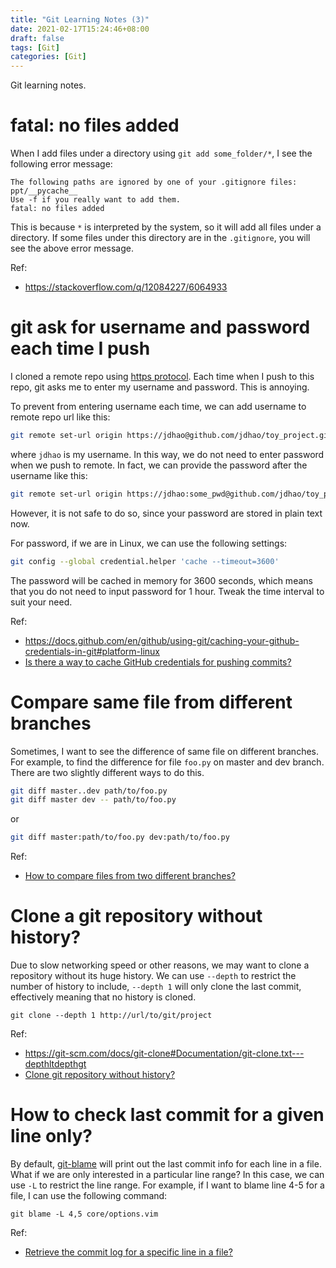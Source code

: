 ```yaml
---
title: "Git Learning Notes (3)"
date: 2021-02-17T15:24:46+08:00
draft: false
tags: [Git]
categories: [Git]
---
```


Git learning notes.

<!--more-->

# fatal: no files added

When I add files under a directory using `git add some_folder/*`, I see the
following error message:

```
The following paths are ignored by one of your .gitignore files:
ppt/__pycache__
Use -f if you really want to add them.
fatal: no files added
```

This is because `*` is interpreted by the system, so it will add all files
under a directory. If some files under this directory are in the `.gitignore`,
you will see the above error message.

Ref:

+ https://stackoverflow.com/q/12084227/6064933

# git ask for username and password each time I push

I cloned a remote repo using [https protocol](https://git-scm.com/book/en/v2/Git-on-the-Server-The-Protocols).
Each time when I push to this repo, git asks me to enter my username and
password. This is annoying.

To prevent from entering username each time, we can add username to remote repo
url like this:

```bash
git remote set-url origin https://jdhao@github.com/jdhao/toy_project.git
```

where `jdhao` is my username. In this way, we do not need to enter password
when we push to remote. In fact, we can provide the password after the username
like this:

```bash
git remote set-url origin https://jdhao:some_pwd@github.com/jdhao/toy_project.git
```

However, it is not safe to do so, since your password are stored in plain text
now.

For password, if we are in Linux, we can use the following settings:

```bash
git config --global credential.helper 'cache --timeout=3600'
```

The password will be cached in memory for 3600 seconds, which means that you
do not need to input password for 1 hour. Tweak the time interval to suit your
need.

Ref:

+ https://docs.github.com/en/github/using-git/caching-your-github-credentials-in-git#platform-linux
+ [Is there a way to cache GitHub credentials for pushing commits?](https://stackoverflow.com/a/5343146/6064933)

# Compare same file from different branches

Sometimes, I want to see the difference of same file on different branches. For
example, to find the difference for file `foo.py` on master and dev
branch. There are two slightly different ways to do this.

```bash
git diff master..dev path/to/foo.py
git diff master dev -- path/to/foo.py
```

or

```bash
git diff master:path/to/foo.py dev:path/to/foo.py
```

Ref:

+ [How to compare files from two different branches?](https://stackoverflow.com/q/4099742/6064933)

# Clone a git repository without history?

Due to slow networking speed or other reasons, we may want to clone a
repository without its huge history. We can use `--depth` to restrict the
number of history to include, `--depth 1` will only clone the last commit,
effectively meaning that no history is cloned.

```
git clone --depth 1 http://url/to/git/project
```

Ref:

+ https://git-scm.com/docs/git-clone#Documentation/git-clone.txt---depthltdepthgt
+ [Clone git repository without history?](https://stackoverflow.com/q/30001304/6064933)

# How to check last commit for a given line only?

By default, [git-blame](https://www.atlassian.com/git/tutorials/inspecting-a-repository/git-blame)
will print out the last commit info for each line in a file. What if we are
only interested in a particular line range? In this case, we can use `-L` to
restrict the line range. For example, if I want to blame line 4-5 for a file, I
can use the following command:

```
git blame -L 4,5 core/options.vim
```

Ref:

+ [Retrieve the commit log for a specific line in a file?](https://stackoverflow.com/a/19757493/6064933)
